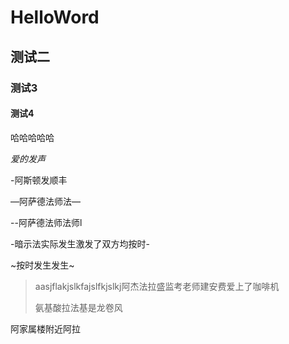 # HelloWord

## 测试二

### 测试3

#### 测试4

哈哈哈哈哈

*爱的发声*

-阿斯顿发顺丰

—阿萨德法师法—

--阿萨德法师法师l

-暗示法实际发生激发了双方均按时-

~按时发生发生~

> aasjflakjslkfajslfkjslkj阿杰法拉盛监考老师建安费爱上了咖啡机
>
> 氨基酸拉法基是龙卷风

阿家属楼附近阿拉